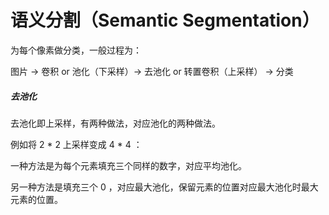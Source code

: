 # 语义分割（Semantic Segmentation）

为每个像素做分类，一般过程为：

图片 -> 卷积 or 池化（下采样）-> 去池化 or 转置卷积（上采样） -> 分类



##### 去池化

去池化即上采样，有两种做法，对应池化的两种做法。

例如将 2 * 2 上采样变成 4 * 4 ：

一种方法是为每个元素填充三个同样的数字，对应平均池化。

另一种方法是填充三个 0 ，对应最大池化，保留元素的位置对应最大池化时最大元素的位置。